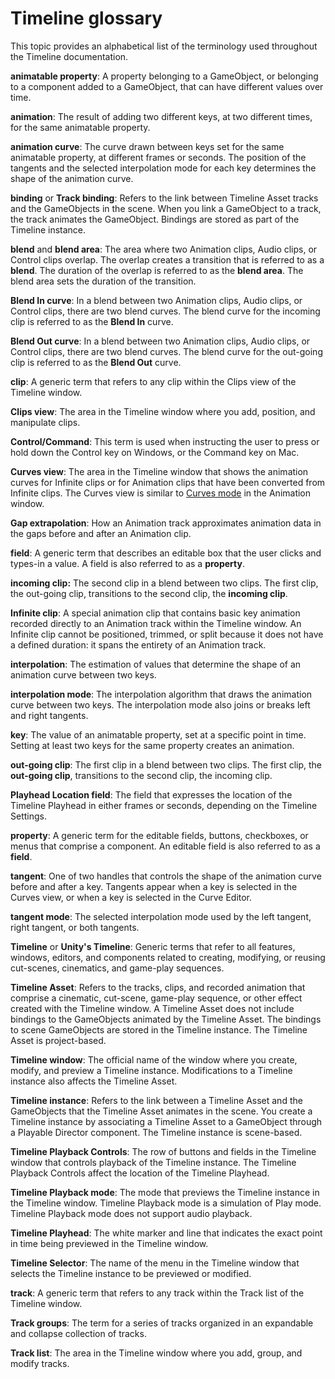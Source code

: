 # Timeline glossary

This topic provides an alphabetical list of the terminology used throughout the Timeline documentation.

**animatable property**: A property belonging to a GameObject, or belonging to a component added to a GameObject, that
can have different values over time.

**animation**: The result of adding two different keys, at two different times, for the same animatable property.

**animation curve**: The curve drawn between keys set for the same animatable property, at different frames or seconds.
The position of the tangents and the selected interpolation mode for each key determines the shape of the animation
curve.

**binding** or **Track binding**: Refers to the link between Timeline Asset tracks and the GameObjects in the scene.
When you link a GameObject to a track, the track animates the GameObject. Bindings are stored as part of the Timeline
instance.

**blend** and **blend area**: The area where two Animation clips, Audio clips, or Control clips overlap. The overlap
creates a transition that is referred to as a **blend**. The duration of the overlap is referred to as the **blend
area**. The blend area sets the duration of the transition.

**Blend In curve**: In a blend between two Animation clips, Audio clips, or Control clips, there are two blend curves.
The blend curve for the incoming clip is referred to as the **Blend In** curve.

**Blend Out curve**: In a blend between two Animation clips, Audio clips, or Control clips, there are two blend curves.
The blend curve for the out-going clip is referred to as the **Blend Out** curve.

**clip**: A generic term that refers to any clip within the Clips view of the Timeline window.

**Clips view**: The area in the Timeline window where you add, position, and manipulate clips.

**Control/Command**: This term is used when instructing the user to press or hold down the Control key on Windows, or
the Command key on Mac.

**Curves view**: The area in the Timeline window that shows the animation curves for Infinite clips or for Animation
clips that have been converted from Infinite clips. The Curves view is similar
to [Curves mode](animeditor-AnimationCurves) in the Animation window.

**Gap extrapolation**: How an Animation track approximates animation data in the gaps before and after an Animation
clip.

**field**: A generic term that describes an editable box that the user clicks and types-in a value. A field is also
referred to as a **property**.

**incoming clip:** The second clip in a blend between two clips. The first clip, the out-going clip, transitions to the
second clip, the **incoming clip**.

**Infinite clip**: A special animation clip that contains basic key animation recorded directly to an Animation track
within the Timeline window. An Infinite clip cannot be positioned, trimmed, or split because it does not have a defined
duration: it spans the entirety of an Animation track.

**interpolation**: The estimation of values that determine the shape of an animation curve between two keys.

**interpolation mode**: The interpolation algorithm that draws the animation curve between two keys. The interpolation
mode also joins or breaks left and right tangents.

**key**: The value of an animatable property, set at a specific point in time. Setting at least two keys for the same
property creates an animation.

**out-going clip**: The first clip in a blend between two clips. The first clip, the **out-going clip**, transitions to
the second clip, the incoming clip.

**Playhead Location field**: The field that expresses the location of the Timeline Playhead in either frames or seconds,
depending on the Timeline Settings.

**property**: A generic term for the editable fields, buttons, checkboxes, or menus that comprise a component. An
editable field is also referred to as a **field**.

**tangent**: One of two handles that controls the shape of the animation curve before and after a key. Tangents appear
when a key is selected in the Curves view, or when a key is selected in the Curve Editor.

**tangent mode**: The selected interpolation mode used by the left tangent, right tangent, or both tangents.

**Timeline** or **Unity's Timeline**: Generic terms that refer to all features, windows, editors, and components related
to creating, modifying, or reusing cut-scenes, cinematics, and game-play sequences.

**Timeline Asset**: Refers to the tracks, clips, and recorded animation that comprise a cinematic, cut-scene, game-play
sequence, or other effect created with the Timeline window. A Timeline Asset does not include bindings to the
GameObjects animated by the Timeline Asset. The bindings to scene GameObjects are stored in the Timeline instance. The
Timeline Asset is project-based.

**Timeline window**: The official name of the window where you create, modify, and preview a Timeline instance.
Modifications to a Timeline instance also affects the Timeline Asset.

**Timeline instance**: Refers to the link between a Timeline Asset and the GameObjects that the Timeline Asset animates
in the scene. You create a Timeline instance by associating a Timeline Asset to a GameObject through a Playable Director
component. The Timeline instance is scene-based.

**Timeline Playback Controls**: The row of buttons and fields in the Timeline window that controls playback of the
Timeline instance. The Timeline Playback Controls affect the location of the Timeline Playhead.

**Timeline Playback mode**: The mode that previews the Timeline instance in the Timeline window. Timeline Playback mode
is a simulation of Play mode. Timeline Playback mode does not support audio playback.

**Timeline Playhead**: The white marker and line that indicates the exact point in time being previewed in the Timeline
window.

**Timeline Selector**: The name of the menu in the Timeline window that selects the Timeline instance to be previewed or
modified.

**track**: A generic term that refers to any track within the Track list of the Timeline window.

**Track groups**: The term for a series of tracks organized in an expandable and collapse collection of tracks.

**Track list**: The area in the Timeline window where you add, group, and modify tracks.

